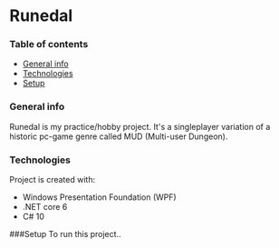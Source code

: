 # Runedal

### Table of contents
* [General info](#general-info)
* [Technologies](#technologies)
* [Setup](#setup)

### General info
Runedal is my practice/hobby project. It's a singleplayer variation of a historic
pc-game genre called MUD (Multi-user Dungeon).

### Technologies
Project is created with:
- Windows Presentation Foundation (WPF)
- .NET core 6
- C# 10

###Setup
To run this project..